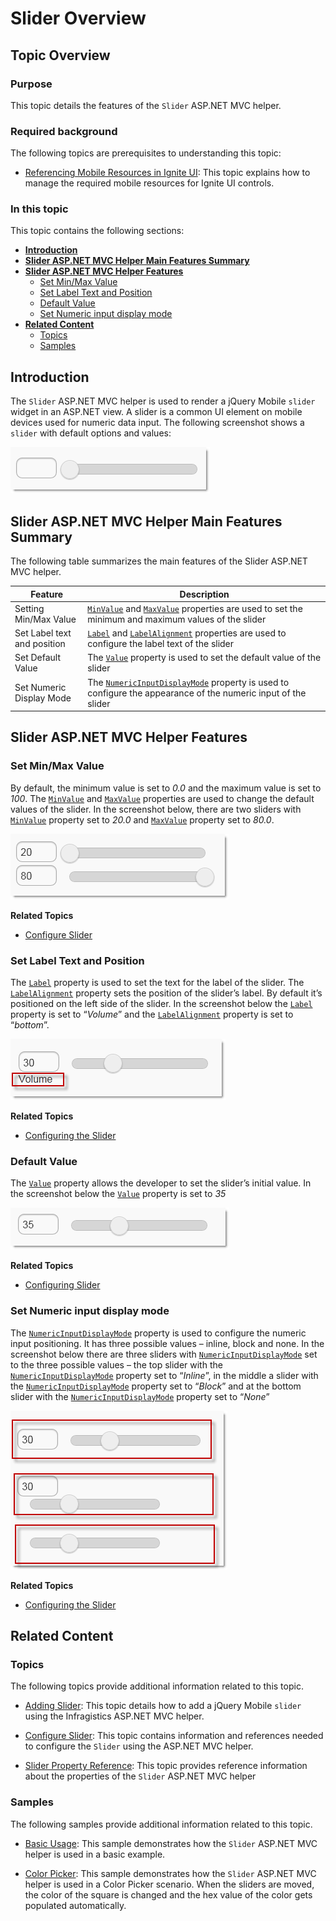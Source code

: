 ﻿<!--
|metadata|
{
    "fileName": "slider-overview",
    "controlName": "Slider",
    "tags": ["Getting Started"]
}
|metadata|
-->

# Slider Overview

## Topic Overview

### Purpose

This topic details the features of the `Slider` ASP.NET MVC helper.

### Required background

The following topics are prerequisites to understanding this topic:

- [Referencing Mobile Resources in Ignite UI](Referencing-Mobile-Resources-in-NetAdvantage-for-jQuery.html): This topic explains how to manage the required mobile resources for Ignite UI controls.


### In this topic

This topic contains the following sections:

-   [**Introduction**](#introduction)
-   [**Slider ASP.NET MVC Helper Main Features Summary**](#summary)
-   [**Slider ASP.NET MVC Helper Features**](#features)
	-   [Set Min/Max Value](#min-max-value)
    -   [Set Label Text and Position](#label)
    -   [Default Value](#default-value)
    -   [Set Numeric input display mode](#numeric-input)
-   [**Related Content**](#related-content)
    -   [Topics](#topics)
    -   [Samples](#samples)



## <a id="introduction"></a> Introduction

The `Slider` ASP.NET MVC helper is used to render a jQuery Mobile `slider` widget in an ASP.NET view. A slider is a common UI element on mobile devices used for numeric data input. The following screenshot shows a `slider` with default options and values:

![](images/Slider_Overview_1.png)



## <a id="summary"></a> Slider ASP.NET MVC Helper Main Features Summary

The following table summarizes the main features of the Slider ASP.NET MVC helper.

Feature | Description
--------|------------
Setting Min/Max Value | [`MinValue`](Infragistics.Web.Mvc.Mobile~Infragistics.Web.Mvc.Mobile.SliderWrapper~MinValue.html) and [`MaxValue`](Infragistics.Web.Mvc.Mobile~Infragistics.Web.Mvc.Mobile.SliderWrapper~MaxValue.html) properties are used to set the minimum and maximum values of the slider
Set Label text and position | [`Label`](Infragistics.Web.Mvc.Mobile~Infragistics.Web.Mvc.Mobile.SliderWrapper~Label.html) and [`LabelAlignment`](Infragistics.Web.Mvc.Mobile~Infragistics.Web.Mvc.Mobile.SliderWrapper~LabelAlignment.html) properties are used to configure the label text of the slider
Set Default Value | The [`Value`](Infragistics.Web.Mvc.Mobile~Infragistics.Web.Mvc.Mobile.SliderWrapper~Value.html) property is used to set the default value of the slider
Set Numeric Display Mode | The [`NumericInputDisplayMode`](Infragistics.Web.Mvc.Mobile~Infragistics.Web.Mvc.Mobile.SliderWrapper~NumericInputDisplayMode.html) property is used to configure the appearance of the numeric input of the slider





## <a id="features"></a> Slider ASP.NET MVC Helper Features

### <a id="min-max-value"></a> Set Min/Max Value

By default, the minimum value is set to *0.0* and the maximum value is set to *100*. The [`MinValue`](Infragistics.Web.Mvc.Mobile~Infragistics.Web.Mvc.Mobile.SliderWrapper~MinValue.html) and [`MaxValue`](Infragistics.Web.Mvc.Mobile~Infragistics.Web.Mvc.Mobile.SliderWrapper~MaxValue.html) properties are used to change the default values of the slider. In the screenshot below, there are two sliders with [`MinValue`](Infragistics.Web.Mvc.Mobile~Infragistics.Web.Mvc.Mobile.SliderWrapper~MinValue.html) property set to *20.0* and [`MaxValue`](Infragistics.Web.Mvc.Mobile~Infragistics.Web.Mvc.Mobile.SliderWrapper~MaxValue.html) property set to *80.0*.

![](images/Slider_Overview_2.png)

**Related Topics**

-   [Configure Slider](Slider-Configuring.html)

### <a id="label"></a> Set Label Text and Position

The [`Label`](Infragistics.Web.Mvc.Mobile~Infragistics.Web.Mvc.Mobile.SliderWrapper~Label.html) property is used to set the text for the label of the slider. The [`LabelAlignment`](Infragistics.Web.Mvc.Mobile~Infragistics.Web.Mvc.Mobile.SliderWrapper~LabelAlignment.html) property sets the position of the slider’s label. By default it’s positioned on the left side of the slider. In the screenshot below the [`Label`](Infragistics.Web.Mvc.Mobile~Infragistics.Web.Mvc.Mobile.SliderWrapper~Label.html) property is set to “*Volume*” and the [`LabelAlignment`](Infragistics.Web.Mvc.Mobile~Infragistics.Web.Mvc.Mobile.SliderWrapper~LabelAlignment.html) property is set to “*bottom*”.

![](images/Slider_Overview_3.png)

**Related Topics**

-   [Configuring the Slider](Slider-Configuring.html)

### <a id="default-value"></a> Default Value

The [`Value`](Infragistics.Web.Mvc.Mobile~Infragistics.Web.Mvc.Mobile.SliderWrapper~Value.html) property allows the developer to set the slider’s initial value. In the screenshot below the [`Value`](Infragistics.Web.Mvc.Mobile~Infragistics.Web.Mvc.Mobile.SliderWrapper~Value.html) property is set to *35*

![](images/Slider_Overview_4.png)

**Related Topics**

-   [Configuring Slider](Slider-Configuring.html)

### <a id="numeric-input"></a> Set Numeric input display mode

The [`NumericInputDisplayMode`](Infragistics.Web.Mvc.Mobile~Infragistics.Web.Mvc.Mobile.SliderWrapper~NumericInputDisplayMode.html) property is used to configure the numeric input positioning. It has three possible values – inline, block and none. In the screenshot below there are three sliders with [`NumericInputDisplayMode`](Infragistics.Web.Mvc.Mobile~Infragistics.Web.Mvc.Mobile.SliderWrapper~NumericInputDisplayMode.html) set to the three possible values – the top slider with the [`NumericInputDisplayMode`](Infragistics.Web.Mvc.Mobile~Infragistics.Web.Mvc.Mobile.SliderWrapper~NumericInputDisplayMode.html) property set to “*Inline*”, in the middle a slider with the [`NumericInputDisplayMode`](Infragistics.Web.Mvc.Mobile~Infragistics.Web.Mvc.Mobile.SliderWrapper~NumericInputDisplayMode.html) property set to “*Block*” and at the bottom slider with the [`NumericInputDisplayMode`](Infragistics.Web.Mvc.Mobile~Infragistics.Web.Mvc.Mobile.SliderWrapper~NumericInputDisplayMode.html) property set to “*None*”

![](images/Slider_Overview_5.png)

**Related Topics**

-   [Configuring the Slider](Slider-Configuring.html)



## <a id="related-content"></a> Related Content

### <a id="topics"></a> Topics

The following topics provide additional information related to this topic.

- [Adding Slider](Slider-Adding.html): This topic details how to add a jQuery Mobile `slider` using the Infragistics ASP.NET MVC helper.

- [Configure Slider](Slider-Configuring.html): This topic contains information and references needed to configure the `Slider` using the ASP.NET MVC helper.

- [Slider Property Reference](Slider-Property-Reference.html): This topic provides reference information about the properties of the `Slider` ASP.NET MVC helper



### <a id="samples"></a> Samples

The following samples provide additional information related to this topic.

- [Basic Usage](%%SamplesUrl%%/mobile-slider/basic-usage): This sample demonstrates how the `Slider` ASP.NET MVC helper is used in a basic example.
    
- [Color Picker](%%SamplesUrl%%/mobile-slider/color-picker): This sample demonstrates how the `Slider` ASP.NET MVC helper is used in a Color Picker scenario. When the sliders are moved, the color of the square is changed and the hex value of the color gets populated automatically.





 

 



